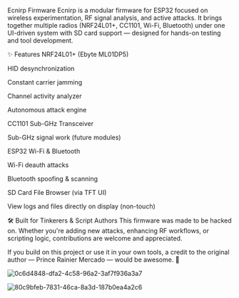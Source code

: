 Ecnirp Firmware
Ecnirp is a modular firmware for ESP32 focused on wireless experimentation, RF signal analysis, and active attacks. It brings together multiple radios (NRF24L01+, CC1101, Wi-Fi, Bluetooth) under one UI-driven system with SD card support — designed for hands-on testing and tool development.

✨ Features
NRF24L01+ (Ebyte ML01DP5)

HID desynchronization

Constant carrier jamming

Channel activity analyzer

Autonomous attack engine

CC1101 Sub-GHz Transceiver

Sub-GHz signal work (future modules)

ESP32 Wi-Fi & Bluetooth

Wi-Fi deauth attacks

Bluetooth spoofing & scanning

SD Card File Browser (via TFT UI)

View logs and files directly on display (non-touch)

🛠️ Built for Tinkerers & Script Authors
This firmware was made to be hacked on. Whether you're adding new attacks, enhancing RF workflows, or scripting logic, contributions are welcome and appreciated.

If you build on this project or use it in your own tools, a credit to the original author — Prince Rainier Mercado — would be awesome. 🙌

![0c6d4848-dfa2-4c58-96a2-3af7f936a3a7](https://github.com/user-attachments/assets/b4085fda-e23d-4b76-a734-778568584a4d)

![80c9bfeb-7831-46ca-8a3d-187b0ea4a2c6](https://github.com/user-attachments/assets/2cad885f-5dfd-4107-a1ba-b7412b636d9e)

